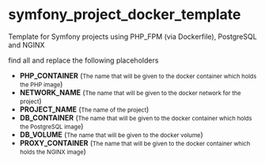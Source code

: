 # symfony_project_docker_template
Template for Symfony projects using PHP_FPM (via Dockerfile), PostgreSQL and NGINX

find all and replace the following placeholders

+ <b>PHP_CONTAINER</b> (<small>The name that will be given to the docker container which holds the PHP image</small>)
+ <b>NETWORK_NAME</b> (<small>The name that will be given to the docker network for the project</small>)
+ <b>PROJECT_NAME</b> (<small>The name of the project</small>)
+ <b>DB_CONTAINER</b> (<small>The name that will be given to the docker container which holds the PostgreSQL image</small>)
+ <b>DB_VOLUME</b> (<small>The name that will be given to the docker volume</small>)
+ <b>PROXY_CONTAINER</b> (<small>The name that will be given to the docker container which holds the NGINX image</small>)
